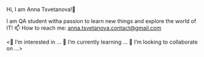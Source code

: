 Hi, I am Anna Tsvetanova!👋 

I am QA student witha passion to learn new things and explore the world of IT!
📫 How to reach me: anna.tsvetanova.contact@gmail.com


<!---
anna-tsvetanova/anna-tsvetanova is a ✨ special ✨ repository because its `README.md` (this file) appears on your GitHub profile.
You can click the Preview link to take a look at your changes.
--->

<👀 I’m interested in ...
🌱 I’m currently learning ...
💞️ I’m looking to collaborate on ...>
